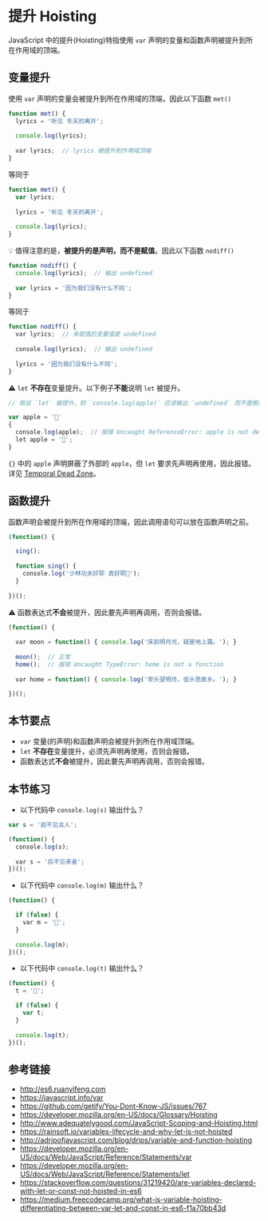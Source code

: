 # 提升 Hoisting

JavaScript 中的提升(Hoisting)特指使用 `var` 声明的变量和函数声明被提升到所在作用域的顶端。

## 变量提升
使用 `var` 声明的变量会被提升到所在作用域的顶端，因此以下函数 `met()`
```javascript
function met() {
  lyrics = '听见 冬天的离开';
 
  console.log(lyrics);
 
  var lyrics;  // lyrics 被提升到作用域顶端
}
```
等同于
```javascript
function met() {
  var lyrics;
  
  lyrics = '听见 冬天的离开';
 
  console.log(lyrics);
}
```
💡 值得注意的是，**被提升的是声明，而不是赋值**。因此以下函数 `nodiff()`
```javascript
function nodiff() {
  console.log(lyrics);  // 输出 undefined
  
  var lyrics = '因为我们没有什么不同';
}
```
等同于
```javascript
function nodiff() {
  var lyrics;  // 未赋值的变量值是 undefined
  
  console.log(lyrics);  // 输出 undefined
  
  lyrics = '因为我们没有什么不同';
}
```

⚠️ `let` **不存在**变量提升。以下例子**不能**说明 `let` 被提升。
```javascript
// 假设 `let` 被提升，则 `console.log(apple)` 应该输出 `undefined` 而不是报错。

var apple = '🍎'
{
  console.log(apple);  // 报错 Uncaught ReferenceError: apple is not defined
  let apple = '🍏';
}
```
`{}` 中的 `apple` 声明屏蔽了外部的 `apple`，但 `let` 要求先声明再使用，因此报错。详见 [Temporal Dead Zone](https://developer.mozilla.org/en-US/docs/Web/JavaScript/Reference/Statements/let#Temporal_dead_zone_and_errors_with_let)。


## 函数提升
函数声明会被提升到所在作用域的顶端，因此调用语句可以放在函数声明之前。
```javascript
(function() {

  sing();
  
  function sing() {
    console.log('少林功夫好耶 真好耶🎸');
  }
  
})();
```
⚠️ 函数表达式**不会**被提升，因此要先声明再调用，否则会报错。
```javascript
(function() {
  
  var moon = function() { console.log('床前明月光，疑是地上霜。'); }
  
  moon();  // 正常
  home();  // 报错 Uncaught TypeError: home is not a function
  
  var home = function() { console.log('举头望明月，低头思故乡。'); }

})();
```

## 本节要点
* `var` 变量(的声明)和函数声明会被提升到所在作用域顶端。
* `let` **不存在**变量提升，必须先声明再使用，否则会报错。
* 函数表达式**不会**被提升，因此要先声明再调用，否则会报错。

## 本节练习
* 以下代码中 `console.log(s)` 输出什么？
```javascript
var s = '前不见古人';

(function() {
  console.log(s);
  
  var s = '后不见来者';
})();
```
* 以下代码中 `console.log(m)` 输出什么？
```javascript
(function() {

  if (false) {
    var m = '🚫';
  }
  
  console.log(m);
})();
```

* 以下代码中 `console.log(t)` 输出什么？
```javascript
(function() {
  t = '🐯';

  if (false) {
    var t;
  }
  
  console.log(t);
})();
```

## 参考链接
* http://es6.ruanyifeng.com
* https://javascript.info/var
* https://github.com/getify/You-Dont-Know-JS/issues/767
* https://developer.mozilla.org/en-US/docs/Glossary/Hoisting
* http://www.adequatelygood.com/JavaScript-Scoping-and-Hoisting.html
* https://rainsoft.io/variables-lifecycle-and-why-let-is-not-hoisted
* http://adripofjavascript.com/blog/drips/variable-and-function-hoisting
* https://developer.mozilla.org/en-US/docs/Web/JavaScript/Reference/Statements/var
* https://developer.mozilla.org/en-US/docs/Web/JavaScript/Reference/Statements/let
* https://stackoverflow.com/questions/31219420/are-variables-declared-with-let-or-const-not-hoisted-in-es6
* https://medium.freecodecamp.org/what-is-variable-hoisting-differentiating-between-var-let-and-const-in-es6-f1a70bb43d

